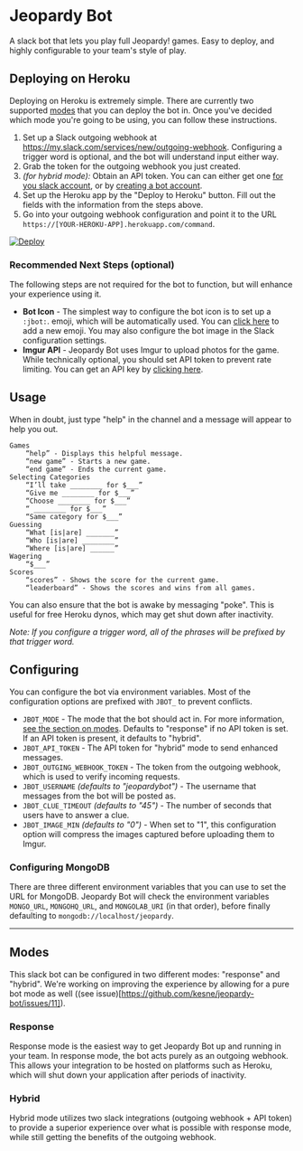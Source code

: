 # Jeopardy Bot

A slack bot that lets you play full Jeopardy! games. Easy to deploy, and highly configurable to your team's style of play.

## Deploying on Heroku

Deploying on Heroku is extremely simple. There are currently two supported [modes](#modes) that you can deploy the bot in. Once you've decided which mode you're going to be using, you can follow these instructions.

1. Set up a Slack outgoing webhook at https://my.slack.com/services/new/outgoing-webhook. Configuring a trigger word is optional, and the bot will understand input either way.
2. Grab the token for the outgoing webhook you just created.
3. _(for hybrid mode):_ Obtain an API token. You can can either get one [for you slack account](https://api.slack.com/web), or by [creating a bot account](https://my.slack.com/services/new/bot).
4. Set up the Heroku app by the "Deploy to Heroku" button. Fill out the fields with the information from the steps above.
5. Go into your outgoing webhook configuration and point it to the URL `https://[YOUR-HEROKU-APP].herokuapp.com/command`.

[![Deploy](https://www.herokucdn.com/deploy/button.svg)](https://heroku.com/deploy)

### Recommended Next Steps (optional)

The following steps are not required for the bot to function, but will enhance your experience using it.

- **Bot Icon** - The simplest way to configure the bot icon is to set up a `:jbot:`.  emoji, which will be automatically used. You can [click here](https://my.slack.com/customize/emoji) to add a new emoji. You may also configure the bot image in the Slack configuration settings.
- **Imgur API** - Jeopardy Bot uses Imgur to upload photos for the game. While technically optional, you should set API token to prevent rate limiting. You can get an API key by [clicking here](https://api.imgur.com/oauth2/addclient).

## Usage

When in doubt, just type "help" in the channel and a message will appear to help you out.

```
Games
    “help” - Displays this helpful message.
    “new game” - Starts a new game.
    “end game” - Ends the current game.
Selecting Categories
    “I’ll take ________ for $___”
    “Give me ________ for $___”
    “Choose ________ for $___”
    “ ________ for $___”
    “Same category for $___”
Guessing
    “What [is|are] _______”
    “Who [is|are] ________”
    “Where [is|are] ______”
Wagering
    “$___”
Scores
    “scores” - Shows the score for the current game.
    “leaderboard” - Shows the scores and wins from all games.
 ```

 You can also ensure that the bot is awake by messaging "poke".  This is useful for free Heroku dynos, which may get shut down after inactivity.

_Note: If you configure a trigger word, all of the phrases will be prefixed by that trigger word._

## Configuring

You can configure the bot via environment variables. Most of the configuration options are prefixed with `JBOT_` to prevent conflicts.

- `JBOT_MODE` - The mode that the bot should act in. For more information, [see the section on modes](#modes). Defaults to "response" if no API token is set. If an API token is present, it defaults to "hybrid".
- `JBOT_API_TOKEN` - The API token for "hybrid" mode to send enhanced messages.
- `JBOT_OUTGING_WEBHOOK_TOKEN` - The token from the outgoing webhook, which is used to verify incoming requests.
- `JBOT_USERNAME` _(defaults to "jeopardybot")_ - The username that messages from the bot will be posted as.
- `JBOT_CLUE_TIMEOUT` _(defaults to "45")_ - The number of seconds that users have to answer a clue.
- `JBOT_IMAGE_MIN` _(defaults to "0")_ - When set to "1", this configuration option will compress the images captured before uploading them to Imgur.

### Configuring MongoDB

There are three different environment variables that you can use to set the URL for MongoDB. Jeopardy Bot will check the environment variables `MONGO_URL`, `MONGOHQ_URL`, and `MONGOLAB_URI` (in that order), before finally defaulting to `mongodb://localhost/jeopardy`.

---

## Modes

This slack bot can be configured in two different modes: "response" and "hybrid". We're working on improving the experience by allowing for a pure bot mode as well ((see issue)[https://github.com/kesne/jeopardy-bot/issues/11]).

### Response

Response mode is the easiest way to get Jeopardy Bot up and running in your team. In response mode, the bot acts purely as an outgoing webhook. This allows your integration to be hosted on platforms such as Heroku, which will shut down your application after periods of inactivity.

### Hybrid

Hybrid mode utilizes two slack integrations (outgoing webhook + API token) to provide a superior experience over what is possible with response mode, while still getting the benefits of the outgoing webhook.
